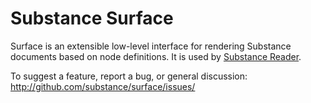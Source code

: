 # Substance Surface

Surface is an extensible low-level interface for rendering Substance documents based on node definitions. It is used by [Substance Reader](http://github.com/substance/reader).

To suggest a feature, report a bug, or general discussion: http://github.com/substance/surface/issues/
